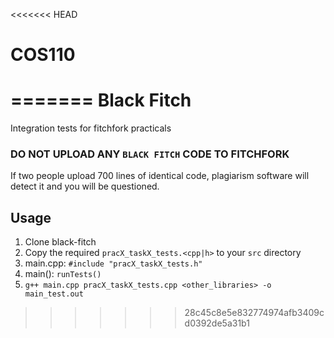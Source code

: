 <<<<<<< HEAD
# COS110
=======
Black Fitch
===========

Integration tests for fitchfork practicals

### DO NOT UPLOAD ANY `BLACK FITCH` CODE TO FITCHFORK
If two people upload 700 lines of identical code, plagiarism software will detect it and you will be questioned.

## Usage
1. Clone black-fitch
2. Copy the required `pracX_taskX_tests.<cpp|h>` to your `src` directory
3. main.cpp: `#include "pracX_taskX_tests.h"`
4. main(): `runTests()`
5. `g++ main.cpp pracX_taskX_tests.cpp <other_libraries> -o main_test.out`
>>>>>>> 28c45c8e5e832774974afb3409cd0392de5a31b1

